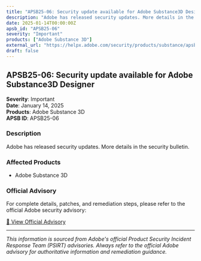 ```yaml
---
title: "APSB25-06: Security update available for Adobe Substance3D Designer"
description: "Adobe has released security updates. More details in the security bulletin."
date: 2025-01-14T00:00:00Z
apsb_id: "APSB25-06"
severity: "Important"
products: ["Adobe Substance 3D"]
external_url: "https://helpx.adobe.com/security/products/substance/apsb25-06.html"
draft: false
---
```


## APSB25-06: Security update available for Adobe Substance3D Designer

**Severity**: Important  
**Date**: January 14, 2025  
**Products**: Adobe Substance 3D  
**APSB ID**: APSB25-06

### Description

Adobe has released security updates. More details in the security bulletin.

### Affected Products

- Adobe Substance 3D


### Official Advisory

For complete details, patches, and remediation steps, please refer to the official Adobe security advisory:

[🔗 View Official Advisory](https://helpx.adobe.com/security/products/substance/apsb25-06.html)

---

*This information is sourced from Adobe's official Product Security Incident Response Team (PSIRT) advisories. Always refer to the official Adobe advisory for authoritative information and remediation guidance.*
